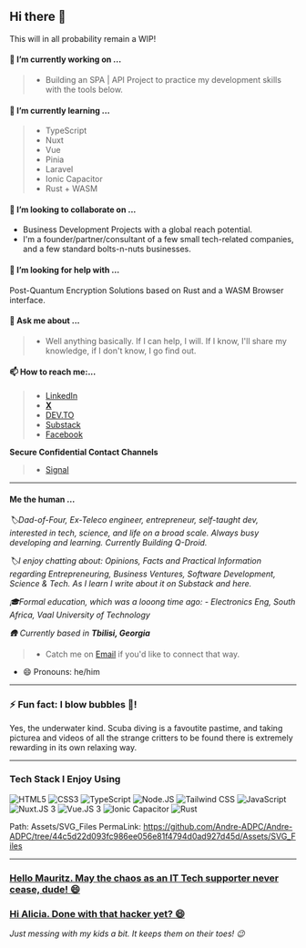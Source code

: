 <!-- @format -->

## Hi there 👋

This will in all probability remain a WIP!

#### 🔭 I’m currently working on ...

> - Building an SPA | API Project to practice my development skills with the tools below.

#### 🌱 I’m currently learning ...

> - TypeScript
> - Nuxt
> - Vue
> - Pinia
> - Laravel
> - Ionic Capacitor
> - Rust + WASM

#### 👯 I’m looking to collaborate on ...

- Business Development Projects with a global reach potential.
- I'm a founder/partner/consultant of a few small tech-related companies, and a few standard bolts-n-nuts businesses.

#### 🤔 I’m looking for help with ...

Post-Quantum Encryption Solutions based on Rust and a WASM Browser interface.

#### 💬 Ask me about ...

> - Well anything basically. If I can help, I will. If I know, I'll share my knowledge, if I don't know, I go find out.

#### 📫 How to reach me:...

> - [LinkedIn](https://www.linkedin.com/in/andre-du-plessis-992a0329)
> - **[ X ](https://x.com/AndreDuP_ADPC)**
> - [DEV.TO](https://dev.to/andre_adpc)
> - [Substack](https://andreduplessis.substack.com/)
> - [Facebook](https://www.facebook.com/RedDragonX5)

**Secure Confidential Contact Channels**

> - [Signal](https://github.com/Andre-ADPC/Andre-ADPC/blob/main/Assets/Image_Files/Andre-Signal-QRC.png)

---

#### Me the human ...

_🏷️Dad-of-Four, Ex-Teleco engineer, entrepreneur, self-taught dev, interested in tech, science, and life on a broad scale. Always busy developing and learning. Currently Building Q-Droid._

_🏷️I enjoy chatting about: Opinions, Facts and Practical Information regarding Entrepreneuring, Business Ventures, Software Development, Science & Tech. As I learn I write about it on Substack and here._

_🎓Formal education, which was a looong time ago: - Electronics Eng, South Africa, Vaal University of Technology_

_🛖 Currently based in **Tbilisi, Georgia**_

> - Catch me on [Email](mailto:andre.du.plessis@adpc-llc.com) if you'd like to connect that way.

- 😄 Pronouns: he/him

---

### ⚡ Fun fact: I blow bubbles 🫧!

Yes, the underwater kind. Scuba diving is a favoutite pastime, and taking picturea and videos of all the strange critters to be found there is extremely rewarding in its own relaxing way.

---

### Tech Stack I Enjoy Using

<img src="https://github.com/Andre-ADPC/Andre-ADPC/tree/44c5d22d093fc986ee056e81f4794d0ad927d45d/Assets/SVG_Files/HTML5-01.svg" alt="HTML5" style="max-width: 100%;">
<img src="https://github.com/Andre-ADPC/Andre-ADPC/tree/44c5d22d093fc986ee056e81f4794d0ad927d45d/Assets/SVG_Files/CSS3-01.svg" alt="CSS3" style="max-width: 100%;">
<img src="https://github.com/Andre-ADPC/Andre-ADPC/tree/44c5d22d093fc986ee056e81f4794d0ad927d45d/Assets/SVG_Files/TypeScript-01.svg" alt="TypeScript" style="max-width: 100%;">
<img src="https://github.com/Andre-ADPC/Andre-ADPC/tree/44c5d22d093fc986ee056e81f4794d0ad927d45d/Assets/SVG_Files/Node.JS.svg" alt="Node.JS" style="max-width: 100%;">
<img src="https://github.com/Andre-ADPC/Andre-ADPC/tree/44c5d22d093fc986ee056e81f4794d0ad927d45d/Assets/SVG_Files/TailwindCSS.svg" alt="Tailwind CSS" style="max-width: 100%;">
<img src="https://github.com/Andre-ADPC/Andre-ADPC/tree/44c5d22d093fc986ee056e81f4794d0ad927d45d/Assets/SVG_Files/JavaScript.svg" alt="JavaScript" style="max-width: 100%;">
<img src="" alt="Nuxt.JS 3" style="max-width: 100%;">
<img src="" alt="Vue.JS 3" style="max-width: 100%;">
<img src="" alt="Ionic Capacitor" style="max-width: 100%;">
<img src="" alt="Rust" style="max-width: 100%;">

Path:
Assets/SVG_Files
PermaLink:
https://github.com/Andre-ADPC/Andre-ADPC/tree/44c5d22d093fc986ee056e81f4794d0ad927d45d/Assets/SVG_Files

---

### [Hello Mauritz. May the chaos as an IT Tech supporter never cease, dude! 😄](https://www.facebook.com/mauritz.duplessis.319)

### [Hi Alicia. Done with that hacker yet? 😄](https://www.linkedin.com/in/alicia-v-1096a463/)

_Just messing with my kids a bit. It keeps them on their toes! :wink:_
